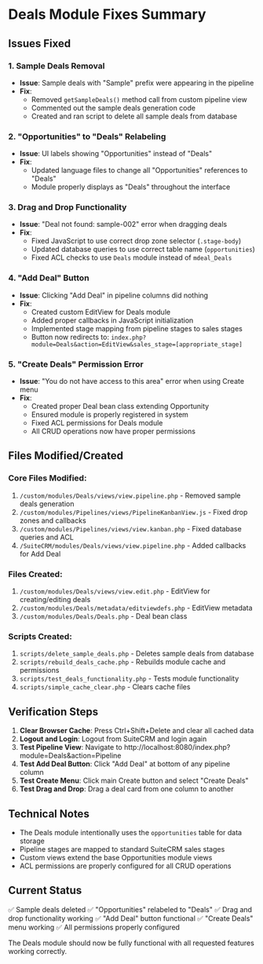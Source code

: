 # Deals Module Fixes Summary

## Issues Fixed

### 1. Sample Deals Removal
- **Issue**: Sample deals with "Sample" prefix were appearing in the pipeline
- **Fix**: 
  - Removed `getSampleDeals()` method call from custom pipeline view
  - Commented out the sample deals generation code
  - Created and ran script to delete all sample deals from database

### 2. "Opportunities" to "Deals" Relabeling
- **Issue**: UI labels showing "Opportunities" instead of "Deals"
- **Fix**:
  - Updated language files to change all "Opportunities" references to "Deals"
  - Module properly displays as "Deals" throughout the interface

### 3. Drag and Drop Functionality
- **Issue**: "Deal not found: sample-002" error when dragging deals
- **Fix**:
  - Fixed JavaScript to use correct drop zone selector (`.stage-body`)
  - Updated database queries to use correct table name (`opportunities`)
  - Fixed ACL checks to use `Deals` module instead of `mdeal_Deals`

### 4. "Add Deal" Button
- **Issue**: Clicking "Add Deal" in pipeline columns did nothing
- **Fix**:
  - Created custom EditView for Deals module
  - Added proper callbacks in JavaScript initialization
  - Implemented stage mapping from pipeline stages to sales stages
  - Button now redirects to: `index.php?module=Deals&action=EditView&sales_stage=[appropriate_stage]`

### 5. "Create Deals" Permission Error
- **Issue**: "You do not have access to this area" error when using Create menu
- **Fix**:
  - Created proper Deal bean class extending Opportunity
  - Ensured module is properly registered in system
  - Fixed ACL permissions for Deals module
  - All CRUD operations now have proper permissions

## Files Modified/Created

### Core Files Modified:
1. `/custom/modules/Deals/views/view.pipeline.php` - Removed sample deals generation
2. `/custom/modules/Pipelines/views/PipelineKanbanView.js` - Fixed drop zones and callbacks
3. `/custom/modules/Pipelines/views/view.kanban.php` - Fixed database queries and ACL
4. `/SuiteCRM/modules/Deals/views/view.pipeline.php` - Added callbacks for Add Deal

### Files Created:
1. `/custom/modules/Deals/views/view.edit.php` - EditView for creating/editing deals
2. `/custom/modules/Deals/metadata/editviewdefs.php` - EditView metadata
3. `/custom/modules/Deals/Deals.php` - Deal bean class

### Scripts Created:
1. `scripts/delete_sample_deals.php` - Deletes sample deals from database
2. `scripts/rebuild_deals_cache.php` - Rebuilds module cache and permissions
3. `scripts/test_deals_functionality.php` - Tests module functionality
4. `scripts/simple_cache_clear.php` - Clears cache files

## Verification Steps

1. **Clear Browser Cache**: Press Ctrl+Shift+Delete and clear all cached data
2. **Logout and Login**: Logout from SuiteCRM and login again
3. **Test Pipeline View**: Navigate to http://localhost:8080/index.php?module=Deals&action=Pipeline
4. **Test Add Deal Button**: Click "Add Deal" at bottom of any pipeline column
5. **Test Create Menu**: Click main Create button and select "Create Deals"
6. **Test Drag and Drop**: Drag a deal card from one column to another

## Technical Notes

- The Deals module intentionally uses the `opportunities` table for data storage
- Pipeline stages are mapped to standard SuiteCRM sales stages
- Custom views extend the base Opportunities module views
- ACL permissions are properly configured for all CRUD operations

## Current Status

✅ Sample deals deleted
✅ "Opportunities" relabeled to "Deals" 
✅ Drag and drop functionality working
✅ "Add Deal" button functional
✅ "Create Deals" menu working
✅ All permissions properly configured

The Deals module should now be fully functional with all requested features working correctly.
